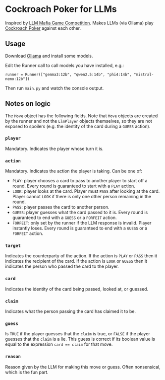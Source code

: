 # Cockroach Poker for LLMs

Inspired by [LLM Mafia Game Competition](https://mafia.opennumbers.xyz/). Makes LLMs (via Ollama) play [Cockroach Poker](https://boardgamegeek.com/boardgame/11971/cockroach-poker) against each other.

## Usage

Download [Ollama](https://ollama.com/) and install some models.

Edit the Runner call to call models you have installed, e.g.:

```
runner = Runner(["gemma3:12b", "qwen2.5:14b", "phi4:14b", "mistral-nemo:12b"])
```

Then run `main.py` and watch the console output.

## Notes on logic

The `Move` object has the following fields. Note that `Move` objects are created by the runner and not the `LlmPlayer` objects themselves, so they are not exposed to spoilers (e.g. the identity of the card during a `GUESS` action).

### `player`

Mandatory. Indicates the player whose turn it is.

### `action`

Mandatory. Indicates the action the player is taking. Can be one of:

- `PLAY`: player chooses a card to pass to another player to start off a round. Every round is guaranteed to start with a `PLAY` action.
- `LOOK`: player looks at the card. Player must `PASS` after looking at the card. Player cannot `LOOK` if there is only one other person remaining in the round.
- `PASS`: player passes the card to another person.
- `GUESS`: player guesses what the card passed to it is. Every round is guaranteed to end with a `GUESS` or a `FORFEIT` action.
- `FORFEIT`: only set by the runner if the LLM response is invalid. Player instantly loses. Every round is guaranteed to end with a `GUESS` or a `FORFEIT` action.

### `target`

Indicates the counterparty of the action. If the action is `PLAY` or `PASS` then it indicates the recipient of the card. If the action is `LOOK` or `GUESS` then it indicates the person who passed the card to the player.

### `card`

Indicates the identity of the card being passed, looked at, or guessed.

### `claim`

Indicates what the person passing the card has claimed it to be.

### `guess`

Is `TRUE` if the player guesses that the `claim` is true, or `FALSE` if the player guesses that the `claim` is a lie. This guess is correct if its boolean value is equal to the expression `card == claim` for that move.

### `reason`

Reason given by the LLM for making this move or guess. Often nonsensical, which is the fun part.